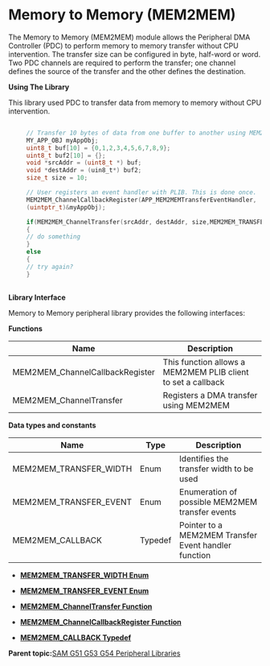 # Memory to Memory \(MEM2MEM\)

The Memory to Memory \(MEM2MEM\) module allows the Peripheral DMA Controller \(PDC\) to perform memory to memory transfer without CPU intervention. The transfer size can be configured in byte, half-word or word. Two PDC channels are required to perform the transfer; one channel defines the source of the transfer and the other defines the destination.

**Using The Library**

This library used PDC to transfer data from memory to memory without CPU intervention.

```c

	 // Transfer 10 bytes of data from one buffer to another using MEM2MEM
	 MY_APP_OBJ myAppObj;
	 uint8_t buf[10] = {0,1,2,3,4,5,6,7,8,9};
	 uint8_t buf2[10] = {};
	 void *srcAddr = (uint8_t *) buf;
	 void *destAddr = (uin8_t*) buf2;
	 size_t size = 10;

	 // User registers an event handler with PLIB. This is done once.
	 MEM2MEM_ChannelCallbackRegister(APP_MEM2MEMTransferEventHandler,
	 (uintptr_t)&myAppObj);

	 if(MEM2MEM_ChannelTransfer(srcAddr, destAddr, size,MEM2MEM_TRANSFER_WIDTH_BYTE) == true)
	 {
	 // do something
	 }
	 else
	 {
	 // try again?
	 }
 
```

**Library Interface**

Memory to Memory peripheral library provides the following interfaces:

**Functions**

|Name|Description|
|----|-----------|
|MEM2MEM\_ChannelCallbackRegister|This function allows a MEM2MEM PLIB client to set a callback|
|MEM2MEM\_ChannelTransfer|Registers a DMA transfer using MEM2MEM|

**Data types and constants**

|Name|Type|Description|
|----|----|-----------|
|MEM2MEM\_TRANSFER\_WIDTH|Enum|Identifies the transfer width to be used|
|MEM2MEM\_TRANSFER\_EVENT|Enum|Enumeration of possible MEM2MEM transfer events|
|MEM2MEM\_CALLBACK|Typedef|Pointer to a MEM2MEM Transfer Event handler function|

-   **[MEM2MEM\_TRANSFER\_WIDTH Enum](GUID-A5DE23F1-D224-45C6-AD20-70CEC7215CEC.md)**  

-   **[MEM2MEM\_TRANSFER\_EVENT Enum](GUID-5BD7A6BA-1EFA-47CE-A234-8832DDFB580D.md)**  

-   **[MEM2MEM\_ChannelTransfer Function](GUID-CED62FF7-E694-4E75-B0D0-300221B030E2.md)**  

-   **[MEM2MEM\_ChannelCallbackRegister Function](GUID-39B96A9A-30B3-4AAF-B9BB-9A5FEE52A90D.md)**  

-   **[MEM2MEM\_CALLBACK Typedef](GUID-29D3F9F9-8606-4A2C-A06B-49EEB33EB2C3.md)**  


**Parent topic:**[SAM G51 G53 G54 Peripheral Libraries](GUID-E97B8116-033B-411A-925B-E8E6252A1E15.md)

